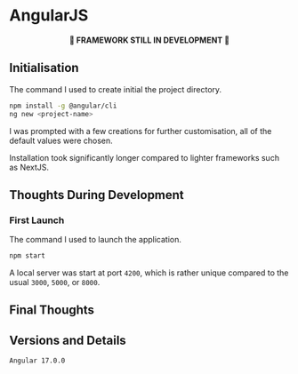 # AngularJS

<p align="center"><b>🚧 FRAMEWORK STILL IN DEVELOPMENT 🚧</b></p>

## Initialisation

The command I used to create initial the project directory.

```bash
npm install -g @angular/cli
ng new <project-name>
```

I was prompted with a few creations for further customisation, all of the default values were chosen.

Installation took significantly longer compared to lighter frameworks such as NextJS.

## Thoughts During Development

### First Launch

The command I used to launch the application.

```bash
npm start
```

A local server was start at port `4200`, which is rather unique compared to the usual `3000`, `5000`, or `8000`.

## Final Thoughts

## Versions and Details

`Angular 17.0.0`
